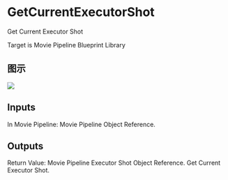 # GetCurrentExecutorShot

Get Current Executor Shot

Target is Movie Pipeline Blueprint Library

## 图示

![]($-20221218-20083756.png)

## Inputs

In Movie Pipeline: Movie Pipeline Object Reference.  

## Outputs

Return Value: Movie Pipeline Executor Shot Object Reference. Get Current Executor Shot.

